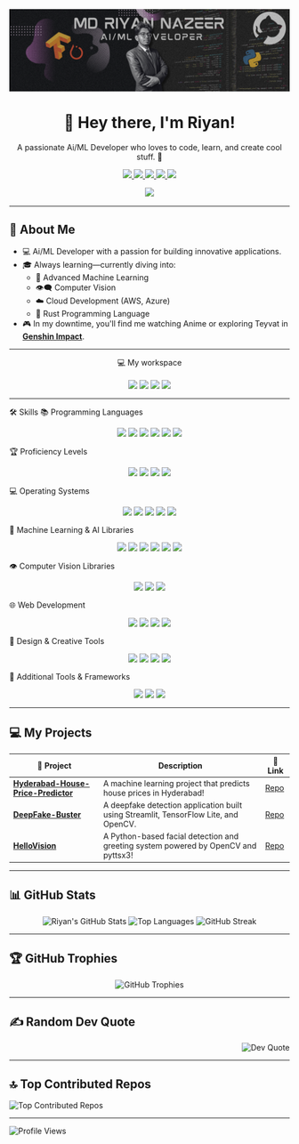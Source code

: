 
<img align="center" src="https://github.com/riyann00b/riyann00b/blob/main/MD%20Riyan%20Nazeer.png" />

<h1 align="center">
  👋 Hey there, I'm Riyan!
</h1>

<p align="center">
  A passionate Ai/ML Developer who loves to code, learn, and create cool stuff. 🚀
</p>

<p align="center">
  <a href="www.linkedin.com/in/md-riyan-nazeer/">
    <img src="https://img.shields.io/badge/LinkedIn-0077B5?style=for-the-badge&logo=linkedin&logoColor=white" />
  </a>
  <a href="mailto:riyannaz786@gmail.com">
    <img src="https://img.shields.io/badge/Email-D14836?style=for-the-badge&logo=gmail&logoColor=white" />
  </a>
  <a href="https://github.com/riyann00b">
    <img src="https://img.shields.io/badge/GitHub-100000?style=for-the-badge&logo=github&logoColor=white" />
  </a>
  <a href="https://www.instagram.com/_r1y4n_20/?hl=en">
    <img src="https://img.shields.io/badge/Instagram-E4405F?style=for-the-badge&logo=instagram&logoColor=white" />
  </a>
  <a href="https://discordapp.com/users/484324280247648257">
    <img src="https://img.shields.io/badge/Discord-7289DA?style=for-the-badge&logo=discord&logoColor=white" />
  </a>
</p>

<p align="center">
  <img src="https://readme-typing-svg.herokuapp.com?font=Fira+Code&size=24&pause=1000&color=36BCF7&center=true&vCenter=true&width=435&lines=Welcome+to+my+GitHub+Profile!;Machine+Learning+Enthusiast;Anime+Fan+%F0%9F%91%8D;Genshin+Impact+Player" />
</p>

---

## 🌟 About Me

- 💻 Ai/ML Developer with a passion for building innovative applications.
- 🎓 Always learning—currently diving into:
  - 🤖 Advanced Machine Learning
  - 👁️‍🗨️ Computer Vision
  - ☁️ Cloud Development (AWS, Azure)
  - 🦀 Rust Programming Language
- 🎮 In my downtime, you'll find me watching Anime or exploring Teyvat in [**Genshin Impact**](https://act.hoyolab.com/app/community-game-records-sea/index.html?bbs_presentation_style=fullscreen&v=350&gid=2&utm_source=hoyolab&utm_medium=tools&bbs_theme=dark&bbs_theme_device=1#/ys).

---

<p align='center'>
  💻 My workspace<br/><br/>
  <img src="https://img.shields.io/badge/Fedora-294172?style=for-the-badge&logo=fedora&logoColor=white" />
  <img src="https://img.shields.io/badge/AMD-Ryzen%205%205600X-%23ED1C24.svg?&style=for-the-badge&logo=amd&logoColor=white" />
  <img src="https://img.shields.io/badge/RAM-16GB-%230071C5.svg?&style=for-the-badge&logoColor=white" />
  <img src="https://img.shields.io/badge/nvidia-RTX%203060%20TI-%2376B900.svg?&style=for-the-badge&logo=nvidia&logoColor=white" />
</p>

---

🛠️ Skills
📚 Programming Languages
<p align="center">
  <img src="https://img.shields.io/badge/Python-3776AB?style=for-the-badge&logo=python&logoColor=white" />
  <img src="https://img.shields.io/badge/C-A8B9CC?style=for-the-badge&logo=c&logoColor=black" />
  <img src="https://img.shields.io/badge/C++-00599C?style=for-the-badge&logo=c%2B%2B&logoColor=white" />
  <img src="https://img.shields.io/badge/Java-007396?style=for-the-badge&logo=java&logoColor=white" />
  <img src="https://img.shields.io/badge/Rust-000000?style=for-the-badge&logo=rust&logoColor=white" />
  <img src="https://img.shields.io/badge/JavaScript-F7DF1E?style=for-the-badge&logo=javascript&logoColor=black" />
</p>
🏆 Proficiency Levels
<p align="center">
  <img src="https://img.shields.io/badge/Python-Expert-green?style=for-the-badge" />
  <img src="https://img.shields.io/badge/C%2FC++-Experienced-blue?style=for-the-badge" />
  <img src="https://img.shields.io/badge/Java-Intermediate-orange?style=for-the-badge" />
  <img src="https://img.shields.io/badge/Rust-Learning-yellow?style=for-the-badge" />
</p>
💻 Operating Systems
<p align="center">
  <img src="https://img.shields.io/badge/Windows-0078D6?style=for-the-badge&logo=windows&logoColor=white" />
  <img src="https://img.shields.io/badge/Linux-FCC624?style=for-the-badge&logo=linux&logoColor=black" />
  <img src="https://img.shields.io/badge/Arch%20Linux-1793D1?style=for-the-badge&logo=arch-linux&logoColor=white" />
  <img src="https://img.shields.io/badge/Fedora-294172?style=for-the-badge&logo=fedora&logoColor=white" />
  <img src="https://img.shields.io/badge/Ubuntu-E95420?style=for-the-badge&logo=ubuntu&logoColor=white" />
</p>
🤖 Machine Learning & AI Libraries
<p align="center">
  <img src="https://img.shields.io/badge/TensorFlow-FF6F00?style=for-the-badge&logo=tensorflow&logoColor=white" />
  <img src="https://img.shields.io/badge/Keras-D00000?style=for-the-badge&logo=keras&logoColor=white" />
  <img src="https://img.shields.io/badge/PyTorch-EE4C2C?style=for-the-badge&logo=pytorch&logoColor=white" />
  <img src="https://img.shields.io/badge/scikit--learn-F7931E?style=for-the-badge&logo=scikit-learn&logoColor=white" />
  <img src="https://img.shields.io/badge/NumPy-013243?style=for-the-badge&logo=numpy&logoColor=white" />
  <img src="https://img.shields.io/badge/Pandas-150458?style=for-the-badge&logo=pandas&logoColor=white" />
</p>
👁️ Computer Vision Libraries
<p align="center">
  <img src="https://img.shields.io/badge/OpenCV-5C3EE8?style=for-the-badge&logo=opencv&logoColor=white" />
  <img src="https://img.shields.io/badge/Dlib-008000?style=for-the-badge&logo=c%2B%2B&logoColor=white" />
  <img src="https://img.shields.io/badge/Mediapipe-4285F4?style=for-the-badge&logo=google&logoColor=white" />
</p>
🌐 Web Development
<p align="center">
  <img src="https://img.shields.io/badge/Node.js-339933?style=for-the-badge&logo=nodedotjs&logoColor=white" />
  <img src="https://img.shields.io/badge/React-20232A?style=for-the-badge&logo=react&logoColor=61DAFB" />
  <img src="https://img.shields.io/badge/Next.js-000000?style=for-the-badge&logo=nextdotjs&logoColor=white" />
  <img src="https://img.shields.io/badge/Express.js-000000?style=for-the-badge&logo=express&logoColor=white" />
</p>
🎨 Design & Creative Tools
<p align="center">
  <img src="https://img.shields.io/badge/Adobe%20Photoshop-31A8FF?style=for-the-badge&logo=adobe-photoshop&logoColor=white" />
  <img src="https://img.shields.io/badge/Adobe%20Illustrator-FF9A00?style=for-the-badge&logo=adobe-illustrator&logoColor=white" />
  <img src="https://img.shields.io/badge/Adobe%20After%20Effects-9999FF?style=for-the-badge&logo=adobe-after-effects&logoColor=white" />
  <img src="https://img.shields.io/badge/Adobe%20Premiere%20Pro-9999FF?style=for-the-badge&logo=adobe-premiere-pro&logoColor=white" />
</p>
🔧 Additional Tools & Frameworks
<p align="center">
  <img src="https://img.shields.io/badge/Git-F05032?style=for-the-badge&logo=git&logoColor=white" />
  <img src="https://img.shields.io/badge/Docker-2496ED?style=for-the-badge&logo=docker&logoColor=white" />
  <img src="https://img.shields.io/badge/Jupyter-F37626?style=for-the-badge&logo=jupyter&logoColor=white" />
</p>

---

## 💻 My Projects  

| 🚧 **Project**       | **Description**                       | 🔗 **Link**     |
|-----------------------|---------------------------------------|-----------------|
| [**Hyderabad-House-Price-Predictor**](https://github.com/riyann00b/Hyderabad-House-Price-Predictor) | A machine learning project that predicts house prices in Hyderabad! | [Repo](https://github.com/riyann00b/Hyderabad-House-Price-Predictor.git) |
| [**DeepFake-Buster**](https://github.com/riyann00b/DeepFake-Buster.git)   | A deepfake detection application built using Streamlit, TensorFlow Lite, and OpenCV. | [Repo](https://github.com/riyann00b/DeepFake-Buster.git) |
| [**HelloVision**](https://github.com/riyann00b/HelloVision.git) | A Python-based facial detection and greeting system powered by OpenCV and pyttsx3! | [Repo](https://github.com/riyann00b/HelloVision.git) |

---

## 📊 GitHub Stats

<p align="center">
  <img src="https://github-readme-stats.vercel.app/api?username=riyann00b&theme=shadow_green&hide_border=false&include_all_commits=true&count_private=true" alt="Riyan's GitHub Stats" width="400" />
  <img src="https://github-readme-stats.vercel.app/api/top-langs/?username=riyann00b&theme=shadow_green&hide_border=false&layout=compact" alt="Top Languages" width="400" />
  <img src="https://github-readme-streak-stats.herokuapp.com/?user=riyann00b&theme=shadow_green&hide_border=false" alt="GitHub Streak" width="400" />
</p>

---

## 🏆 GitHub Trophies

<p align="center">
  <img src="https://github-profile-trophy.vercel.app/?username=riyann00b&theme=radical&no-frame=false&no-bg=false&margin-w=4" alt="GitHub Trophies" />
</p>

---

## ✍️ Random Dev Quote

<p align="right">
  <img src="https://quotes-github-readme.vercel.app/api?type=horizontal&theme=merko" alt="Dev Quote" />
</p>

---

## 🔝 Top Contributed Repos

<p align="left">
  <img src="https://github-contributor-stats.vercel.app/api?username=riyann00b&limit=5&theme=shadow_green&combine_all_yearly_contributions=true" alt="Top Contributed Repos" />
</p>

---

<p align="left">
  <img src="https://visitcount.itsvg.in/api?id=riyann00b&icon=2&color=3" alt="Profile Views" />
</p>

